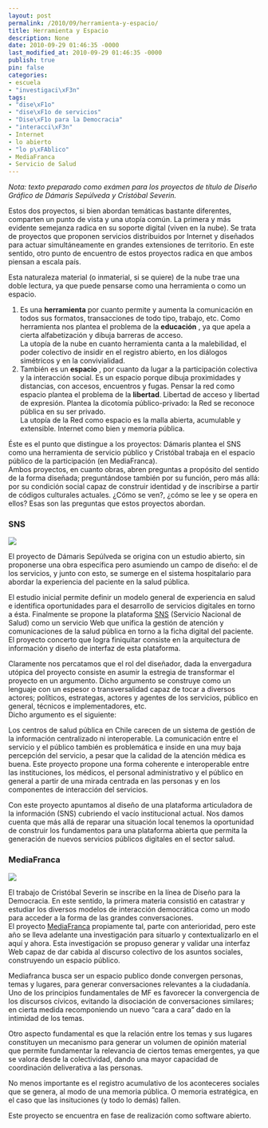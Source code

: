 ```yaml
---
layout: post
permalink: /2010/09/herramienta-y-espacio/
title: Herramienta y Espacio
description: None
date: 2010-09-29 01:46:35 -0000
last_modified_at: 2010-09-29 01:46:35 -0000
publish: true
pin: false
categories:
- escuela
- "investigaci\xF3n"
tags:
- "dise\xF1o"
- "dise\xF1o de servicios"
- "Dise\xF1o para la Democracia"
- "interacci\xF3n"
- Internet
- lo abierto
- "lo p\xFAblico"
- MediaFranca
- Servicio de Salud
---
```

_Nota: texto preparado como exámen para los proyectos de título de Diseño Gráfico de Dámaris Sepúlveda y Cristóbal Severin._

Estos dos proyectos, si bien abordan temáticas bastante diferentes, comparten un punto de vista y una utopía común. La primera y más evidente semejanza radica en su soporte digital (viven en la nube). Se trata de proyectos que proponen servicios distribuidos por Internet y diseñados para actuar simultáneamente en grandes extensiones de territorio. En este sentido, otro punto de encuentro de estos proyectos radica en que ambos piensan a escala país.

Esta naturaleza material (o inmaterial, si se quiere) de la nube trae una doble lectura, ya que puede pensarse como una herramienta o como un espacio.

  1. Es una **herramienta** por cuanto permite y aumenta la comunicación en todos sus formatos, transacciones de todo tipo, trabajo, etc. Como herramienta nos plantea el problema de la **educación** , ya que apela a cierta alfabetización y dibuja barreras de acceso.  
La utopía de la nube en cuanto herramienta canta a la malebilidad, el poder colectivo de insidir en el registro abierto, en los diálogos simétricos y en la convivialidad.
  2. También es un **espacio** , por cuanto da lugar a la participación colectiva y la interacción social. Es un espacio porque dibuja proximidades y distancias, con accesos, encuentros y fugas. Pensar la red como espacio plantea el problema de la **libertad**. Libertad de acceso y libertad de expresión. Plantea la dicotomía público-privado: la Red se reconoce pública en su ser privado.  
La utopía de la Red como espacio es la malla abierta, acumulable y extensible. Internet como bien y memoria pública.

Éste es el punto que distingue a los proyectos: Dámaris plantea el SNS como una herramienta de servicio público y Cristóbal trabaja en el espacio público de la participación (en MediaFranca).  
Ambos proyectos, en cuanto obras, abren preguntas a propósito del sentido de la forma diseñada; preguntándose también por su función, pero más allá: por su condición social capaz de construir identidad y de inscribirse a partir de códigos culturales actuales. ¿Cómo se ven?, ¿cómo se lee y se opera en ellos? Esas son las preguntas que estos proyectos abordan.

### SNS

[![](http://www.ead.pucv.cl/wp-content/archivos/2010/09/SNS-605x396.png)](http://www.ead.pucv.cl/wp-content/archivos/2010/09/SNS.png "SNS: Servicio Nacional de Salud - Esquema")

El proyecto de Dámaris Sepúlveda se origina con un estudio abierto, sin proponerse una obra específica pero asumiendo un campo de diseño: el de los servicios, y junto con esto, se sumerge en el sistema hospitalario para abordar la experiencia del paciente en la salud pública.

El estudio inicial permite definir un modelo general de experiencia en salud e identifica oportunidades para el desarrollo de servicios digitales en torno a ésta. Finalmente se propone la plataforma [SNS](http://wiki.ead.pucv.cl/index.php/SNS "Documentación en Casiopea") (Servicio Nacional de Salud) como un servicio Web que unifica la gestión de atención y comunicaciones de la salud pública en torno a la ficha digital del paciente. El proyecto concerto que logra finiquitar consiste en la arquitectura de información y diseño de interfaz de esta plataforma.

Claramente nos percatamos que el rol del diseñador, dada la envergadura utópica del proyecto consiste en asumir la estregia de transformar el proyecto en un argumento. Dicho argumento se construye como un lenguaje con un espesor o transversalidad capaz de tocar a diversos actores; políticos, estrategas, actores y agentes de los servicios, público en general, técnicos e implementadores, etc.  
Dicho argumento es el siguiente:

Los centros de salud pública en Chile carecen de un sistema de gestión de la información centralizado ni interoperable. La comunicación entre el servicio y el público también es problemática e inside en una muy baja percepción del servicio, a pesar que la calidad de la atención médica es buena. Este proyecto propone una forma coherente e interoperable entre las instituciones, los médicos, el personal administrativo y el público en general a partir de una mirada centrada en las personas y en los componentes de interacción del servicios.

Con este proyecto apuntamos al diseño de una plataforma articuladora de la información (SNS) cubriendo el vacío institucional actual. Nos damos cuenta que más allá de reparar una situación local tenemos la oportunidad de construir los fundamentos para una plataforma abierta que permita la generación de nuevos servicios públicos digitales en el sector salud.

### MediaFranca

[![](http://www.ead.pucv.cl/wp-content/archivos/2010/09/mf-modelo-605x460.jpg)](http://www.ead.pucv.cl/wp-content/archivos/2010/09/mf-modelo.jpg "MediaFranca: Modelo de Interacción y participación ciudadana")

El trabajo de Cristóbal Severin se inscribe en la línea de Diseño para la Democracia. En este sentido, la primera materia consistió en catastrar y estudiar los diversos modelos de interacción democrática como un modo para acceder a la forma de las grandes conversaciones.  
El proyecto [MediaFranca](http://wiki.ead.pucv.cl/index.php/MediaFranca "Documentación en Casiopea") propiamente tal, parte con anterioridad, pero este año se lleva adelante una investigación para situarlo y contextualizarlo en el aquí y ahora. Esta investigación se propuso generar y validar una interfaz Web capaz de dar cabida al discurso colectivo de los asuntos sociales, construyendo un espacio público.

Mediafranca busca ser un espacio publico donde convergen personas, temas y lugares, para generar conversaciones relevantes a la ciudadanía. Uno de los principios fundamentales de MF es favorecer la convergencia de los discursos cívicos, evitando la disociación de conversaciones similares; en cierta medida recomponiendo un nuevo “cara a cara” dado en la intimidad de los temas.

Otro aspecto fundamental es que la relación entre los temas y sus lugares constituyen un mecanismo para generar un volumen de opinión material que permite fundamentar la relevancia de ciertos temas emergentes, ya que se valora desde la colectividad, dando una mayor capacidad de coordinación deliverativa a las personas.

No menos importante es el registro acumulativo de los aconteceres sociales que se genera, al modo de una memoria pública. O memoria estratégica, en el caso que las insituciones (y todo lo demás) fallen.

Este proyecto se encuentra en fase de realización como software abierto.
